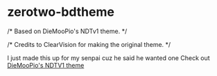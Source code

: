 # zerotwo-bdtheme

/* Based on DieMooPio's NDTv1 theme. */

/* Credits to ClearVision for making the original theme. */

I just made this up for my senpai cuz he said he wanted one
Check out [DieMooPio's NDTV1 theme](https://github.com/DieMooPio/NDT-for-betterdiscordv1)
